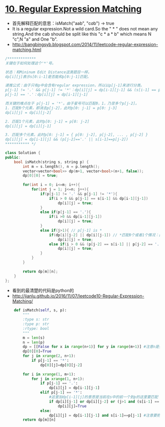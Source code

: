 # [10. Regular Expression Matching](https://leetcode.com/problems/regular-expression-matching/?tab=Description)
* 首先解释匹配的意思：isMatch("aab", "c*a*b") → true
*  It is a regular expression.Not a wild card.So the " * " does not mean any string.And the cab should be split like this "c * a * b" which means N "c",N "a" and One "b".
*  http://bangbingsyb.blogspot.com/2014/11/leetcode-regular-expression-matching.html

```C++
/*************
关键在于如何处理这个'*'号。

状态：和Mininum Edit Distance这类题目一样。
dp[i][j]表示s[0:i-1]是否能和p[0:j-1]匹配。

递推公式：由于只有p中会含有regular expression，所以以p[j-1]来进行分类。
p[j-1] != '.' && p[j-1] != '*'：dp[i][j] = dp[i-1][j-1] && (s[i-1] == p[j-1])
p[j-1] == '.'：dp[i][j] = dp[i-1][j-1]

而关键的难点在于 p[j-1] = '*'。由于星号可以匹配0，1，乃至多个p[j-2]。
1. 匹配0个元素，即消去p[j-2]，此时p[0: j-1] = p[0: j-3]
dp[i][j] = dp[i][j-2]

2. 匹配1个元素，此时p[0: j-1] = p[0: j-2]
dp[i][j] = dp[i][j-1]

3. 匹配多个元素，此时p[0: j-1] = { p[0: j-2], p[j-2], ... , p[j-2] }
dp[i][j] = dp[i-1][j] && (p[j-2]=='.' || s[i-1]==p[j-2])
*********** */

class Solution {
public:
    bool isMatch(string s, string p) {
        int m = s.length(), n = p.length();
        vector<vector<bool>> dp(m+1, vector<bool>(n+1, false));
        dp[0][0] = true;
        
        for(int i = 0; i<=m; i++){
            for(int j = 1; j<=n; j++){
                if(p[j-1] != '.' && p[j-1] != '*'){
                    if(i > 0 && p[j-1] == s[i-1] && dp[i-1][j-1])
                        dp[i][j] = true;
                }
                else if(p[j-1] == '.'){
                    if(i >0 && dp[i-1][j-1])
                        dp[i][j] = true;
                }
                else if(j>1){ // p[j-1] is *
                    if(dp[i][j-2] || dp[i][j-1]) // *匹配0个或者1个情况：匹配0个时无论当前字符p[j-1]是什么都无所谓
                        dp[i][j] = true;
                    else if(i > 0 && (p[j-2] == s[i-1] || p[j-2] == '.') && dp[i-1][j]) // s的当前字符等于p当前字符(就是*)的前一个字符
                        dp[i][j] = true;
                }
            }
        }
        
        return dp[m][n];
    }
};
```

* 看到的最清楚的代码是python的
* http://jianlu.github.io/2016/11/07/leetcode10-Regular-Expression-Matching/

```python
    def isMatch(self, s, p):
        """
        :type s: str
        :type p: str
        :rtype: bool
        """
        m = len(s)
        n = len(p)
        dp = [[False for x in range(n+1)] for y in range(m+1)] #注意n是列数,m是行数
        dp[0][0]=True
        for j in xrange(2, n+1):
            if p[j-1] == '*':
                dp[0][j]=dp[0][j-2]
                
        for i in xrange(1, m+1):
            for j in xrange(1, n+1):
                if p[j-1] == '.':
                    dp[i][j] = dp[i-1][j-1]
                elif p[j-1] == '*':
                    #这里加dp[i-1][j]的意思是当前在s中的前一个到p的这里要匹配
                    if dp[i][j-1] or dp[i][j-2] or (j>1 and (s[i-1] == p[j-2] or p[j-2]=='.') and dp[i-1][j]):
                        dp[i][j]=True
                else:
                    dp[i][j] = dp[i-1][j-1] and s[i-1]==p[j-1] #注意要把dp[i-1][j-1]放在前
        return dp[m][n]
```























